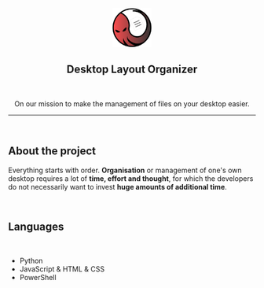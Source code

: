 <!-- header -->
<div align="center">

  <a href="/source/img/squid-logo.svg">
    <img src=".\source\electron-ui\img\squid-logo.png" alt="Logo" width="80" height="80">
  </a>

  <h2>Desktop Layout Organizer</h2>

  <br>

  <p>On our mission to make the management of files on your desktop easier.</p>
  <hr>
</div>

<br>

<div>
<h2> About the project </h2>

Everything starts with order. <b>Organisation</b> or management of one's own
desktop requires a lot of <b>time, effort and thought</b>, for which the
developers do not necessarily want to invest <b>huge amounts of additional time</b>.
</div>

<br>

<h2> Languages </h2>

<br>

* Python 
* JavaScript & HTML & CSS
* PowerShell

